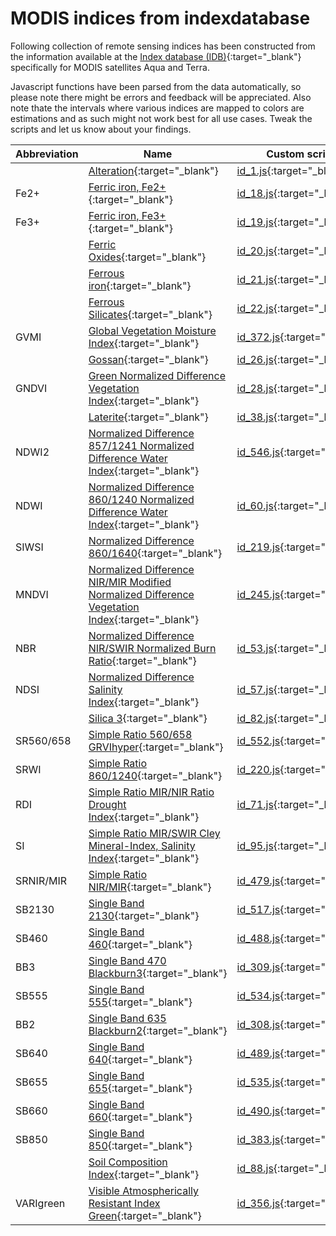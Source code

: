 # MODIS indices from indexdatabase

Following collection of remote sensing indices has been constructed from the information available at the [Index database (IDB)](http://www.indexdatabase.de/){:target="_blank"} specifically for MODIS satellites Aqua and Terra.

Javascript functions have been parsed from the data automatically, so please note there might be errors and feedback will be appreciated. Also note thate the intervals where various indices are mapped to colors are estimations and as such might not work best for all use cases. Tweak the scripts and let us know about your findings.


| Abbreviation | Name | Custom script | Open in Playground |
 |---|---|---|---|
|  | [Alteration](http://www.indexdatabase.de/db/si-single.php?rsindex_id=1=&sensor_id=14){:target="_blank"} | [id_1.js](./id_1.js){:target="_blank"} | [Playground](https://apps.sentinel-hub.com/sentinel-playground/?source=Modis&lat=43.514198796857976&lng=16.601028442382812&zoom=11&evalscripturl=https://raw.githubusercontent.com/sentinel-hub/custom-scripts/master/modis/indexdb/id_1.js){:target="_blank"} |
| Fe2+ | [Ferric iron, Fe2+](http://www.indexdatabase.de/db/si-single.php?rsindex_id=18=&sensor_id=14){:target="_blank"} | [id_18.js](./id_18.js){:target="_blank"} | [Playground](https://apps.sentinel-hub.com/sentinel-playground/?source=Modis&lat=43.514198796857976&lng=16.601028442382812&zoom=11&evalscripturl=https://raw.githubusercontent.com/sentinel-hub/custom-scripts/master/modis/indexdb/id_18.js){:target="_blank"} |
| Fe3+ | [Ferric iron, Fe3+](http://www.indexdatabase.de/db/si-single.php?rsindex_id=19=&sensor_id=14){:target="_blank"} | [id_19.js](./id_19.js){:target="_blank"} | [Playground](https://apps.sentinel-hub.com/sentinel-playground/?source=Modis&lat=43.514198796857976&lng=16.601028442382812&zoom=11&evalscripturl=https://raw.githubusercontent.com/sentinel-hub/custom-scripts/master/modis/indexdb/id_19.js){:target="_blank"} |
|  | [Ferric Oxides](http://www.indexdatabase.de/db/si-single.php?rsindex_id=20=&sensor_id=14){:target="_blank"} | [id_20.js](./id_20.js){:target="_blank"} | [Playground](https://apps.sentinel-hub.com/sentinel-playground/?source=Modis&lat=43.514198796857976&lng=16.601028442382812&zoom=11&evalscripturl=https://raw.githubusercontent.com/sentinel-hub/custom-scripts/master/modis/indexdb/id_20.js){:target="_blank"} |
|  | [Ferrous iron](http://www.indexdatabase.de/db/si-single.php?rsindex_id=21=&sensor_id=14){:target="_blank"} | [id_21.js](./id_21.js){:target="_blank"} | [Playground](https://apps.sentinel-hub.com/sentinel-playground/?source=Modis&lat=43.514198796857976&lng=16.601028442382812&zoom=11&evalscripturl=https://raw.githubusercontent.com/sentinel-hub/custom-scripts/master/modis/indexdb/id_21.js){:target="_blank"} |
|  | [Ferrous Silicates](http://www.indexdatabase.de/db/si-single.php?rsindex_id=22=&sensor_id=14){:target="_blank"} | [id_22.js](./id_22.js){:target="_blank"} | [Playground](https://apps.sentinel-hub.com/sentinel-playground/?source=Modis&lat=43.514198796857976&lng=16.601028442382812&zoom=11&evalscripturl=https://raw.githubusercontent.com/sentinel-hub/custom-scripts/master/modis/indexdb/id_22.js){:target="_blank"} |
| GVMI | [Global Vegetation Moisture Index](http://www.indexdatabase.de/db/si-single.php?rsindex_id=372=&sensor_id=14){:target="_blank"} | [id_372.js](./id_372.js){:target="_blank"} | [Playground](https://apps.sentinel-hub.com/sentinel-playground/?source=Modis&lat=43.514198796857976&lng=16.601028442382812&zoom=11&evalscripturl=https://raw.githubusercontent.com/sentinel-hub/custom-scripts/master/modis/indexdb/id_372.js){:target="_blank"} |
|  | [Gossan](http://www.indexdatabase.de/db/si-single.php?rsindex_id=26=&sensor_id=14){:target="_blank"} | [id_26.js](./id_26.js){:target="_blank"} | [Playground](https://apps.sentinel-hub.com/sentinel-playground/?source=Modis&lat=43.514198796857976&lng=16.601028442382812&zoom=11&evalscripturl=https://raw.githubusercontent.com/sentinel-hub/custom-scripts/master/modis/indexdb/id_26.js){:target="_blank"} |
| GNDVI | [Green Normalized Difference Vegetation Index](http://www.indexdatabase.de/db/si-single.php?rsindex_id=28=&sensor_id=14){:target="_blank"} | [id_28.js](./id_28.js){:target="_blank"} | [Playground](https://apps.sentinel-hub.com/sentinel-playground/?source=Modis&lat=43.514198796857976&lng=16.601028442382812&zoom=11&evalscripturl=https://raw.githubusercontent.com/sentinel-hub/custom-scripts/master/modis/indexdb/id_28.js){:target="_blank"} |
|  | [Laterite](http://www.indexdatabase.de/db/si-single.php?rsindex_id=38=&sensor_id=14){:target="_blank"} | [id_38.js](./id_38.js){:target="_blank"} | [Playground](https://apps.sentinel-hub.com/sentinel-playground/?source=Modis&lat=43.514198796857976&lng=16.601028442382812&zoom=11&evalscripturl=https://raw.githubusercontent.com/sentinel-hub/custom-scripts/master/modis/indexdb/id_38.js){:target="_blank"} |
| NDWI2 | [Normalized Difference 857/1241 Normalized Difference Water Index](http://www.indexdatabase.de/db/si-single.php?rsindex_id=546=&sensor_id=14){:target="_blank"} | [id_546.js](./id_546.js){:target="_blank"} | [Playground](https://apps.sentinel-hub.com/sentinel-playground/?source=Modis&lat=43.514198796857976&lng=16.601028442382812&zoom=11&evalscripturl=https://raw.githubusercontent.com/sentinel-hub/custom-scripts/master/modis/indexdb/id_546.js){:target="_blank"} |
| NDWI | [Normalized Difference 860/1240 Normalized Difference Water Index](http://www.indexdatabase.de/db/si-single.php?rsindex_id=60=&sensor_id=14){:target="_blank"} | [id_60.js](./id_60.js){:target="_blank"} | [Playground](https://apps.sentinel-hub.com/sentinel-playground/?source=Modis&lat=43.514198796857976&lng=16.601028442382812&zoom=11&evalscripturl=https://raw.githubusercontent.com/sentinel-hub/custom-scripts/master/modis/indexdb/id_60.js){:target="_blank"} |
| SIWSI | [Normalized Difference 860/1640](http://www.indexdatabase.de/db/si-single.php?rsindex_id=219=&sensor_id=14){:target="_blank"} | [id_219.js](./id_219.js){:target="_blank"} | [Playground](https://apps.sentinel-hub.com/sentinel-playground/?source=Modis&lat=43.514198796857976&lng=16.601028442382812&zoom=11&evalscripturl=https://raw.githubusercontent.com/sentinel-hub/custom-scripts/master/modis/indexdb/id_219.js){:target="_blank"} |
| MNDVI | [Normalized Difference NIR/MIR Modified Normalized Difference Vegetation Index](http://www.indexdatabase.de/db/si-single.php?rsindex_id=245=&sensor_id=14){:target="_blank"} | [id_245.js](./id_245.js){:target="_blank"} | [Playground](https://apps.sentinel-hub.com/sentinel-playground/?source=Modis&lat=43.514198796857976&lng=16.601028442382812&zoom=11&evalscripturl=https://raw.githubusercontent.com/sentinel-hub/custom-scripts/master/modis/indexdb/id_245.js){:target="_blank"} |
| NBR | [Normalized Difference NIR/SWIR Normalized Burn Ratio](http://www.indexdatabase.de/db/si-single.php?rsindex_id=53=&sensor_id=14){:target="_blank"} | [id_53.js](./id_53.js){:target="_blank"} | [Playground](https://apps.sentinel-hub.com/sentinel-playground/?source=Modis&lat=43.514198796857976&lng=16.601028442382812&zoom=11&evalscripturl=https://raw.githubusercontent.com/sentinel-hub/custom-scripts/master/modis/indexdb/id_53.js){:target="_blank"} |
| NDSI | [Normalized Difference Salinity Index](http://www.indexdatabase.de/db/si-single.php?rsindex_id=57=&sensor_id=14){:target="_blank"} | [id_57.js](./id_57.js){:target="_blank"} | [Playground](https://apps.sentinel-hub.com/sentinel-playground/?source=Modis&lat=43.514198796857976&lng=16.601028442382812&zoom=11&evalscripturl=https://raw.githubusercontent.com/sentinel-hub/custom-scripts/master/modis/indexdb/id_57.js){:target="_blank"} |
|  | [Silica 3](http://www.indexdatabase.de/db/si-single.php?rsindex_id=82=&sensor_id=14){:target="_blank"} | [id_82.js](./id_82.js){:target="_blank"} | [Playground](https://apps.sentinel-hub.com/sentinel-playground/?source=Modis&lat=43.514198796857976&lng=16.601028442382812&zoom=11&evalscripturl=https://raw.githubusercontent.com/sentinel-hub/custom-scripts/master/modis/indexdb/id_82.js){:target="_blank"} |
| SR560/658 | [Simple Ratio 560/658 GRVIhyper](http://www.indexdatabase.de/db/si-single.php?rsindex_id=552=&sensor_id=14){:target="_blank"} | [id_552.js](./id_552.js){:target="_blank"} | [Playground](https://apps.sentinel-hub.com/sentinel-playground/?source=Modis&lat=43.514198796857976&lng=16.601028442382812&zoom=11&evalscripturl=https://raw.githubusercontent.com/sentinel-hub/custom-scripts/master/modis/indexdb/id_552.js){:target="_blank"} |
| SRWI | [Simple Ratio 860/1240](http://www.indexdatabase.de/db/si-single.php?rsindex_id=220=&sensor_id=14){:target="_blank"} | [id_220.js](./id_220.js){:target="_blank"} | [Playground](https://apps.sentinel-hub.com/sentinel-playground/?source=Modis&lat=43.514198796857976&lng=16.601028442382812&zoom=11&evalscripturl=https://raw.githubusercontent.com/sentinel-hub/custom-scripts/master/modis/indexdb/id_220.js){:target="_blank"} |
| RDI | [Simple Ratio MIR/NIR Ratio Drought Index](http://www.indexdatabase.de/db/si-single.php?rsindex_id=71=&sensor_id=14){:target="_blank"} | [id_71.js](./id_71.js){:target="_blank"} | [Playground](https://apps.sentinel-hub.com/sentinel-playground/?source=Modis&lat=43.514198796857976&lng=16.601028442382812&zoom=11&evalscripturl=https://raw.githubusercontent.com/sentinel-hub/custom-scripts/master/modis/indexdb/id_71.js){:target="_blank"} |
| SI | [Simple Ratio MIR/SWIR Cley Mineral-Index, Salinity Index](http://www.indexdatabase.de/db/si-single.php?rsindex_id=95=&sensor_id=14){:target="_blank"} | [id_95.js](./id_95.js){:target="_blank"} | [Playground](https://apps.sentinel-hub.com/sentinel-playground/?source=Modis&lat=43.514198796857976&lng=16.601028442382812&zoom=11&evalscripturl=https://raw.githubusercontent.com/sentinel-hub/custom-scripts/master/modis/indexdb/id_95.js){:target="_blank"} |
| SRNIR/MIR | [Simple Ratio NIR/MIR](http://www.indexdatabase.de/db/si-single.php?rsindex_id=479=&sensor_id=14){:target="_blank"} | [id_479.js](./id_479.js){:target="_blank"} | [Playground](https://apps.sentinel-hub.com/sentinel-playground/?source=Modis&lat=43.514198796857976&lng=16.601028442382812&zoom=11&evalscripturl=https://raw.githubusercontent.com/sentinel-hub/custom-scripts/master/modis/indexdb/id_479.js){:target="_blank"} |
| SB2130 | [Single Band 2130](http://www.indexdatabase.de/db/si-single.php?rsindex_id=517=&sensor_id=14){:target="_blank"} | [id_517.js](./id_517.js){:target="_blank"} | [Playground](https://apps.sentinel-hub.com/sentinel-playground/?source=Modis&lat=43.514198796857976&lng=16.601028442382812&zoom=11&evalscripturl=https://raw.githubusercontent.com/sentinel-hub/custom-scripts/master/modis/indexdb/id_517.js){:target="_blank"} |
| SB460 | [Single Band 460](http://www.indexdatabase.de/db/si-single.php?rsindex_id=488=&sensor_id=14){:target="_blank"} | [id_488.js](./id_488.js){:target="_blank"} | [Playground](https://apps.sentinel-hub.com/sentinel-playground/?source=Modis&lat=43.514198796857976&lng=16.601028442382812&zoom=11&evalscripturl=https://raw.githubusercontent.com/sentinel-hub/custom-scripts/master/modis/indexdb/id_488.js){:target="_blank"} |
| BB3 | [Single Band 470 Blackburn3](http://www.indexdatabase.de/db/si-single.php?rsindex_id=309=&sensor_id=14){:target="_blank"} | [id_309.js](./id_309.js){:target="_blank"} | [Playground](https://apps.sentinel-hub.com/sentinel-playground/?source=Modis&lat=43.514198796857976&lng=16.601028442382812&zoom=11&evalscripturl=https://raw.githubusercontent.com/sentinel-hub/custom-scripts/master/modis/indexdb/id_309.js){:target="_blank"} |
| SB555 | [Single Band 555](http://www.indexdatabase.de/db/si-single.php?rsindex_id=534=&sensor_id=14){:target="_blank"} | [id_534.js](./id_534.js){:target="_blank"} | [Playground](https://apps.sentinel-hub.com/sentinel-playground/?source=Modis&lat=43.514198796857976&lng=16.601028442382812&zoom=11&evalscripturl=https://raw.githubusercontent.com/sentinel-hub/custom-scripts/master/modis/indexdb/id_534.js){:target="_blank"} |
| BB2 | [Single Band 635 Blackburn2](http://www.indexdatabase.de/db/si-single.php?rsindex_id=308=&sensor_id=14){:target="_blank"} | [id_308.js](./id_308.js){:target="_blank"} | [Playground](https://apps.sentinel-hub.com/sentinel-playground/?source=Modis&lat=43.514198796857976&lng=16.601028442382812&zoom=11&evalscripturl=https://raw.githubusercontent.com/sentinel-hub/custom-scripts/master/modis/indexdb/id_308.js){:target="_blank"} |
| SB640 | [Single Band 640](http://www.indexdatabase.de/db/si-single.php?rsindex_id=489=&sensor_id=14){:target="_blank"} | [id_489.js](./id_489.js){:target="_blank"} | [Playground](https://apps.sentinel-hub.com/sentinel-playground/?source=Modis&lat=43.514198796857976&lng=16.601028442382812&zoom=11&evalscripturl=https://raw.githubusercontent.com/sentinel-hub/custom-scripts/master/modis/indexdb/id_489.js){:target="_blank"} |
| SB655 | [Single Band 655](http://www.indexdatabase.de/db/si-single.php?rsindex_id=535=&sensor_id=14){:target="_blank"} | [id_535.js](./id_535.js){:target="_blank"} | [Playground](https://apps.sentinel-hub.com/sentinel-playground/?source=Modis&lat=43.514198796857976&lng=16.601028442382812&zoom=11&evalscripturl=https://raw.githubusercontent.com/sentinel-hub/custom-scripts/master/modis/indexdb/id_535.js){:target="_blank"} |
| SB660 | [Single Band 660](http://www.indexdatabase.de/db/si-single.php?rsindex_id=490=&sensor_id=14){:target="_blank"} | [id_490.js](./id_490.js){:target="_blank"} | [Playground](https://apps.sentinel-hub.com/sentinel-playground/?source=Modis&lat=43.514198796857976&lng=16.601028442382812&zoom=11&evalscripturl=https://raw.githubusercontent.com/sentinel-hub/custom-scripts/master/modis/indexdb/id_490.js){:target="_blank"} |
| SB850 | [Single Band 850](http://www.indexdatabase.de/db/si-single.php?rsindex_id=383=&sensor_id=14){:target="_blank"} | [id_383.js](./id_383.js){:target="_blank"} | [Playground](https://apps.sentinel-hub.com/sentinel-playground/?source=Modis&lat=43.514198796857976&lng=16.601028442382812&zoom=11&evalscripturl=https://raw.githubusercontent.com/sentinel-hub/custom-scripts/master/modis/indexdb/id_383.js){:target="_blank"} |
|  | [Soil Composition Index](http://www.indexdatabase.de/db/si-single.php?rsindex_id=88=&sensor_id=14){:target="_blank"} | [id_88.js](./id_88.js){:target="_blank"} | [Playground](https://apps.sentinel-hub.com/sentinel-playground/?source=Modis&lat=43.514198796857976&lng=16.601028442382812&zoom=11&evalscripturl=https://raw.githubusercontent.com/sentinel-hub/custom-scripts/master/modis/indexdb/id_88.js){:target="_blank"} |
| VARIgreen | [Visible Atmospherically Resistant Index Green](http://www.indexdatabase.de/db/si-single.php?rsindex_id=356=&sensor_id=14){:target="_blank"} | [id_356.js](./id_356.js){:target="_blank"} | [Playground](https://apps.sentinel-hub.com/sentinel-playground/?source=Modis&lat=43.514198796857976&lng=16.601028442382812&zoom=11&evalscripturl=https://raw.githubusercontent.com/sentinel-hub/custom-scripts/master/modis/indexdb/id_356.js){:target="_blank"} |
